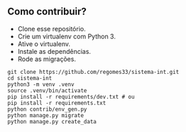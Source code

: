 ## Como contribuir?

* Clone esse repositório.
* Crie um virtualenv com Python 3.
* Ative o virtualenv.
* Instale as dependências.
* Rode as migrações.

```
git clone https://github.com/regomes33/sistema-int.git
cd sistema-int
python3 -m venv .venv
source .venv/bin/activate
pip install -r requirements/dev.txt # ou
pip install -r requirements.txt
python contrib/env_gen.py
python manage.py migrate
python manage.py create_data
```